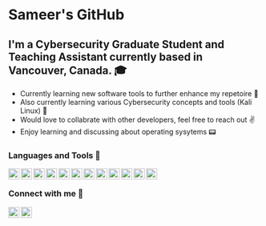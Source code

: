 # Sameer's GitHub

## I'm a Cybersecurity Graduate Student and Teaching Assistant currently based in Vancouver, Canada. 🎓

- Currently learning new software tools to further enhance my repetoire 📂
- Also currently learning various Cybersecurity concepts and tools (Kali Linux) 💂‍
- Would love to collabrate with other developers, feel free to reach out ✌️
- Enjoy learning and discussing about operating sysytems 📟  

### Languages and Tools 📜
<img align="left" alt="TheSameerAhmed | LinkedIn" width="22px" src="https://cdn.jsdelivr.net/npm/simple-icons@3.4.1/icons/c.svg">
<img align="left" alt="TheSameerAhmed | LinkedIn" width="22px" src="https://cdn.jsdelivr.net/npm/simple-icons@3.4.1/icons/csharp.svg">
<img align="left" alt="TheSameerAhmed | LinkedIn" width="22px" src="https://cdn.jsdelivr.net/npm/simple-icons@3.4.1/icons/cplusplus.svg">
<img align="left" alt="TheSameerAhmed | LinkedIn" width="22px" src="https://cdn.jsdelivr.net/npm/simple-icons@3.4.1/icons/java.svg">
<img align="left" alt="TheSameerAhmed | LinkedIn" width="22px" src="https://cdn.jsdelivr.net/npm/simple-icons@3.4.1/icons/python.svg">
<img align="left" alt="TheSameerAhmed | LinkedIn" width="22px" src="https://cdn.jsdelivr.net/npm/simple-icons@3.4.1/icons/html5.svg">
<img align="left" alt="TheSameerAhmed | LinkedIn" width="22px" src="https://cdn.jsdelivr.net/npm/simple-icons@3.4.1/icons/mysql.svg">
<img align="left" alt="TheSameerAhmed | LinkedIn" width="22px" src="https://cdn.jsdelivr.net/npm/simple-icons@3.4.1/icons/androidstudio.svg">
<img align="left" alt="TheSameerAhmed | LinkedIn" width="22px" src="https://cdn.jsdelivr.net/npm/simple-icons@3.4.1/icons/unity.svg">
<img align="left" alt="TheSameerAhmed | LinkedIn" width="22px" src="https://cdn.jsdelivr.net/npm/simple-icons@3.4.1/icons/linux.svg">
<img align="left" alt="TheSameerAhmed | LinkedIn" width="22px" src="https://cdn.jsdelivr.net/npm/simple-icons@3.4.1/icons/visualstudio.svg">
<img align="left" alt="TheSameerAhmed | LinkedIn" width="22px" src="https://cdn.jsdelivr.net/npm/simple-icons@3.4.1/icons/git.svg">


<br />

### Connect with me 👊
[<img align="left" alt="TheSameerAhmed | LinkedIn" width="22px" src="https://cdn.jsdelivr.net/npm/simple-icons@v3/icons/linkedin.svg"/>][linkedin]
[<img align="left" alt="TheSameerAhmed | Email" width="22px" src="https://cdn.jsdelivr.net/npm/simple-icons@3.4.1/icons/gmail.svg"/>][email]





<br />
<br />

[linkedin]: https://www.linkedin.com/in/the-sameer-ahmed/
[email]: mailto:sameerz14011@gmail.com
